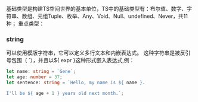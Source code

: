 基础类型是构建TS空间世界的基本单位，TS中的基础类型有：布尔值、数字、字符串、数组、元组Tuple、枚举、Any、Void、Null、undefined、Never，共11种；
重点类型：
### string
可以使用模版字符串，它可以定义多行文本和内嵌表达式。 这种字符串是被反引号包围（ `），并且以${ expr }这种形式嵌入表达式,例：
```TypeScript
let name: string = `Gene`;
let age: number = 37;
let sentence: string = `Hello, my name is ${ name }.

I'll be ${ age + 1 } years old next month.`;
```
